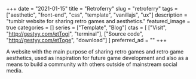 +++ 
date = "2021-01-15"
title = "Retroferry"
slug = "retroferry"
tags = ["aesthetic", "front-end", "css", "template", "vanillajs", "ux"]
description = "tumblr website for sharing retro games and aesthetics."
featured_image = true
categories = []
series = ["Template", "Blog"]
ctas = [
    ["Visit", "http://gestyy.com/etTogi", "terminal"],
    ["Source code", "http://gestyy.com/etToge", "download"]
]
preferred_ad = ""
+++

<p>
    A website with the main purpose of sharing retro games and retro game aesthetics, used as inspiration for future game development and also as a means to build a community with others outside of mainstream social media.
</p>
